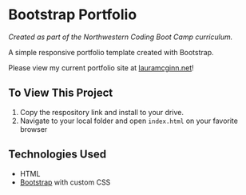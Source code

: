 # Bootstrap Portfolio
_Created as part of the Northwestern Coding Boot Camp curriculum._

A simple responsive portfolio template created with Bootstrap.

Please view my current portfolio site at [lauramcginn.net](lauramcginn.net)!
 
## To View This Project
1. Copy the respository link and install to your drive.
2. Navigate to your local folder and open `index.html` on your favorite browser

## Technologies Used
* HTML
* [Bootstrap](http://getbootstrap.com) with custom CSS
